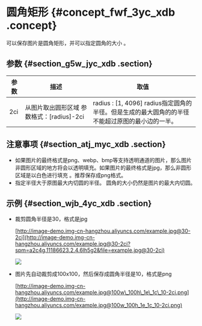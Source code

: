 # 圆角矩形 {#concept_fwf_3yc_xdb .concept}

可以保存图片是圆角矩形，并可以指定圆角的大小 。

## 参数 {#section_g5w_jyc_xdb .section}

|参数|描述|取值|
|--|--|--|
|2ci|从图片取出圆形区域 参数格式：\[radius\]-2ci|radius : \[1, 4096\] radius指定圆角的半径。但是生成的最大圆角的的半径不能超过原图的最小边的一半。|

## 注意事项 {#section_atj_myc_xdb .section}

-   如果图片的最终格式是png、webp、bmp等支持透明通道的图片，那么图片非圆形区域的地方将会以透明填充。如果图片的最终格式是jpg，那么非圆形区域是以白色进行填充 。推荐保存成png格式。
-   指定半径大于原图最大内切圆的半径。 圆角的大小仍然是图片的最大内切圆。

## 示例 {#section_wjb_4yc_xdb .section}

-   裁剪圆角半径是30，格式是jpg

    [http://image-demo.img-cn-hangzhou.aliyuncs.com/example.jpg@30-2ci](http://image-demo.img-cn-hangzhou.aliyuncs.com/example.jpg@30-2ci?spm=a2c4g.11186623.2.4.6lh5g2&file=example.jpg@30-2ci)

    ![](images/3339_zh-CN.jpg@30-2ci)

-   图片先自动裁剪成100x100，然后保存成圆角半径是10，格式是png

    [http://image-demo.img-cn-hangzhou.aliyuncs.com/example.jpg@100w\_100h\_1e\_1c\_10-2ci.png](http://image-demo.img-cn-hangzhou.aliyuncs.com/example.jpg@100w_100h_1e_1c_10-2ci.png)

    ![](http://static-aliyun-doc.oss-cn-hangzhou.aliyuncs.com/assets/img/4824/15559105503340_zh-CN.png)


